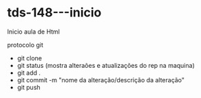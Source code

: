 # tds-148---inicio
Inicio aula de Html

protocolo git
- git clone<nome do rep>
- git status (mostra alteraões e atualizações do rep na maquina)
- git add . 
- git commit -m "nome da alteração/descrição da alteração"
- git push